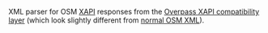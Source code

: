 XML parser for OSM [XAPI](http://wiki.openstreetmap.org/wiki/Xapi) responses from the [Overpass XAPI compatibility layer](http://wiki.openstreetmap.org/wiki/Xapi#Overpass_API) (which look slightly different from [normal OSM XML](http://wiki.openstreetmap.org/wiki/API_v0.6/DTD)).
